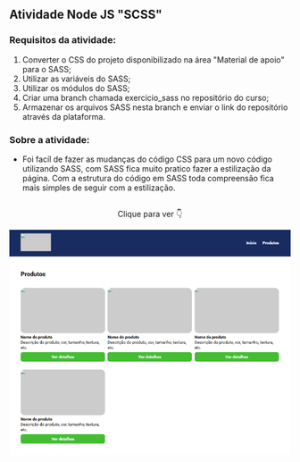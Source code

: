 ## Atividade Node JS "SCSS"

### Requisitos da atividade:

1) Converter o CSS do projeto disponibilizado na área "Material de apoio" para o SASS;
2) Utilizar as variáveis do SASS;
3) Utilizar os módulos do SASS;
4) Criar uma branch chamada exercicio_sass no repositório do curso;
5) Armazenar os arquivos SASS nesta branch e enviar o link do repositório através da plataforma.

### Sobre a atividade:

- Foi facíl de fazer as mudanças do código CSS para um novo código utilizando SASS, com SASS fica muito pratico fazer a estilização da página. Com a estrutura do código em SASS toda compreensão fica mais simples de seguir com a estilização.

##

<p align="center">Clique para ver 👇</p>

<p align="center">
    <a href="">
        <img src="image/Atividade-node-js.png" alt="Atividade modulo node js css para scss"></img>
    </a>
</p>